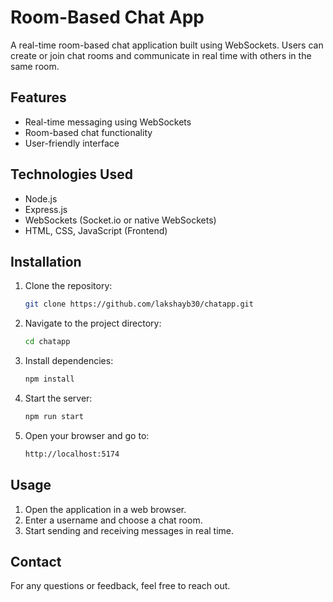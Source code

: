 # Room-Based Chat App

A real-time room-based chat application built using WebSockets. Users can create or join chat rooms and communicate in real time with others in the same room.

## Features

- Real-time messaging using WebSockets
- Room-based chat functionality
- User-friendly interface

## Technologies Used

- Node.js
- Express.js
- WebSockets (Socket.io or native WebSockets)
- HTML, CSS, JavaScript (Frontend)

## Installation

1. Clone the repository:
   ```sh
   git clone https://github.com/lakshayb30/chatapp.git
   ```
2. Navigate to the project directory:
   ```sh
   cd chatapp
   ```
3. Install dependencies:
   ```sh
   npm install
   ```
4. Start the server:
   ```sh
   npm run start
   ```
5. Open your browser and go to:
   ```sh
   http://localhost:5174
   ```

## Usage

1. Open the application in a web browser.
2. Enter a username and choose a chat room.
3. Start sending and receiving messages in real time.


## Contact

For any questions or feedback, feel free to reach out.



